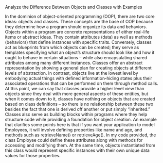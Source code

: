 Analyze the Difference Between Objects and Classes with Examples

In the dominion of object-oriented programming (OOP), there are two core ideas: objects and classes. These concepts are the base of OOP because they determine how a program should organize its data and behaviors. Objects within a program are concrete representations of either real-life items or abstract ideas. They contain attributes (data) as well as methods (behaviors) that define instances with specific traits. Conversely, classes act as blueprints from which objects can be created; they serve as templates specifying what an object’s structure should look like and how it ought to behave in certain situations – while also encapsulating shared attributes among many different instances. Classes offer an abstract representation by showing a general plan for creating objects at different levels of abstraction. In contrast, objects live at the lowest level by embodying actual things with defined information-hiding states plus their associated operations that can be performed on them through method calls. At this point, we can say that classes provide a higher level view than objects since they deal with more general aspects of these entities, but when it comes down to it, classes have nothing on objects that are created based on class definitions – so there is no relationship between these two besides the fact that one is derived off another or put simply “inherited.” Classes also serve as building blocks within programs where they help structure code while providing a foundation for object creation. An example that clarifies some points here is that if you want your application to model Employees, it will involve defining properties like name and age, and methods such as retrieveName() or retrieveAge(). In my code provided, the class Employee could define these attributes along with methods for accessing and modifying them. At the same time, objects instantiated from this class would represent specific instances with their own unique data values for those properties.
